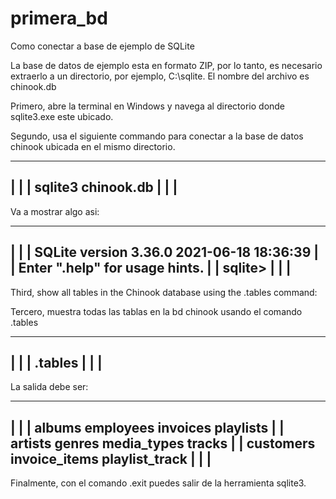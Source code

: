 # primera_bd

Como conectar a base de ejemplo de SQLite

La base de datos de ejemplo esta en formato ZIP, por lo tanto, es necesario extraerlo a un directorio, por ejemplo, C:\sqlite\. 
El nombre del archivo es chinook.db

Primero, abre la terminal en Windows y navega al directorio donde sqlite3.exe este ubicado.

Segundo, usa el siguiente commando para conectar a la base de datos chinook ubicada en el mismo directorio.

-------------------------
|						|
|	sqlite3 chinook.db	|
|						|
-------------------------

Va a mostrar algo asi:

-------------------------------------------------
|												|
|	SQLite version 3.36.0 2021-06-18 18:36:39	|
|	Enter ".help" for usage hints.				|
|	sqlite>										|
|												|
-------------------------------------------------


Third, show all tables in the Chinook database using the .tables command:

Tercero, muestra todas las tablas en la bd chinook usando el comando .tables

-----------------
|				|
|	.tables		|
|				|
-----------------

La salida debe ser:

-----------------------------------------------------------------
|																|
|	albums          employees       invoices        playlists	|
|	artists         genres          media_types     tracks		|
|	customers       invoice_items   playlist_track				|
|																|
-----------------------------------------------------------------

Finalmente, con el comando .exit puedes salir de la herramienta sqlite3.
